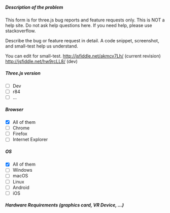 ##### Description of the problem 

This form is for three.js bug reports and feature requests only.
This is NOT a help site. Do not ask help questions here.
If you need help, please use stackoverflow.

Describe the bug or feature request in detail.
A code snippet, screenshot, and small-test help us understand.

You can edit for small-test.
http://jsfiddle.net/akmcv7Lh/ (current revision)
http://jsfiddle.net/hw9rcLL8/ (dev)

##### Three.js version

- [ ] Dev
- [ ] r84
- [ ] ...

##### Browser

- [x] All of them
- [ ] Chrome
- [ ] Firefox
- [ ] Internet Explorer

##### OS

- [x] All of them
- [ ] Windows
- [ ] macOS
- [ ] Linux
- [ ] Android
- [ ] iOS

##### Hardware Requirements (graphics card, VR Device, ...)


